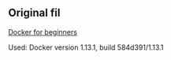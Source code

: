 ## Original fil
[Docker for beginners](https://docker-curriculum.com)

Used: Docker version 1.13.1, build 584d391/1.13.1
